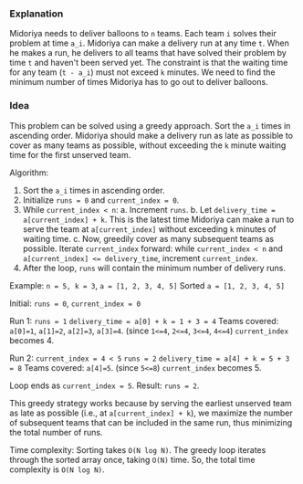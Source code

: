 ### Explanation

Midoriya needs to deliver balloons to `n` teams. Each team `i` solves their problem at time `a_i`. Midoriya can make a delivery run at any time `t`. When he makes a run, he delivers to all teams that have solved their problem by time `t` and haven't been served yet. The constraint is that the waiting time for any team (`t - a_i`) must not exceed `k` minutes. We need to find the minimum number of times Midoriya has to go out to deliver balloons.

### Idea

This problem can be solved using a greedy approach. Sort the `a_i` times in ascending order. Midoriya should make a delivery run as late as possible to cover as many teams as possible, without exceeding the `k` minute waiting time for the first unserved team.

Algorithm:
1. Sort the `a_i` times in ascending order.
2. Initialize `runs = 0` and `current_index = 0`.
3. While `current_index < n`:
    a. Increment `runs`.
    b. Let `delivery_time = a[current_index] + k`. This is the latest time Midoriya can make a run to serve the team at `a[current_index]` without exceeding `k` minutes of waiting time.
    c. Now, greedily cover as many subsequent teams as possible. Iterate `current_index` forward: while `current_index < n` and `a[current_index] <= delivery_time`, increment `current_index`.
4. After the loop, `runs` will contain the minimum number of delivery runs.

Example: `n = 5, k = 3`, `a = [1, 2, 3, 4, 5]`
Sorted `a = [1, 2, 3, 4, 5]`

Initial: `runs = 0`, `current_index = 0`

Run 1:
  `runs = 1`
  `delivery_time = a[0] + k = 1 + 3 = 4`
  Teams covered: `a[0]=1`, `a[1]=2`, `a[2]=3`, `a[3]=4`. (since `1<=4`, `2<=4`, `3<=4`, `4<=4`)
  `current_index` becomes 4.

Run 2:
  `current_index = 4 < 5`
  `runs = 2`
  `delivery_time = a[4] + k = 5 + 3 = 8`
  Teams covered: `a[4]=5`. (since `5<=8`)
  `current_index` becomes 5.

Loop ends as `current_index = 5`.
Result: `runs = 2`.

This greedy strategy works because by serving the earliest unserved team as late as possible (i.e., at `a[current_index] + k`), we maximize the number of subsequent teams that can be included in the same run, thus minimizing the total number of runs.

Time complexity: Sorting takes `O(N log N)`. The greedy loop iterates through the sorted array once, taking `O(N)` time. So, the total time complexity is `O(N log N)`.
